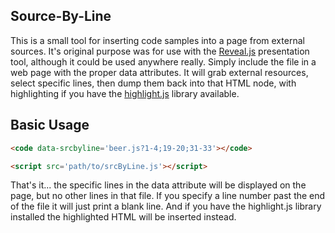 Source-By-Line
----

This is a small tool for inserting code samples into a page from external sources. 
It's original purpose was for use with the [Reveal.js](https://github.com/hakimel/reveal.js/) 
presentation tool, although it could be used anywhere really. Simply include the 
file in a web page with the proper data attributes. It will grab external resources, 
select specific lines, then dump them back into that HTML node, with highlighting 
if you have the [highlight.js](http://highlightjs.org/) library available.


## Basic Usage

```html
<code data-srcbyline='beer.js?1-4;19-20;31-33'></code>

<script src='path/to/srcByLine.js'></script>
```

That's it... the specific lines in the data attribute will be displayed on the page, 
but no other lines in that file. If you specify a line number past the end of the 
file it will just print a blank line. And if you have the highlight.js library 
installed the highlighted HTML will be inserted instead.
